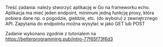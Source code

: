 Treść zadania:
należy stworzyć aplikację w Go na frameworku echo. Aplikacja ma mieć
jeden endpoint, minimum jedną funkcję proxy, która pobiera dane np. o
pogodzie, giełdzie, etc. (do wyboru) z zewnętrznego API. Zapytania do
endpointu można wysyłać w jako GET lub POST

Zadanie wykonano zgodnie z tutorialem na  https://betterprogramming.pub/intro-77f65f73f6d3